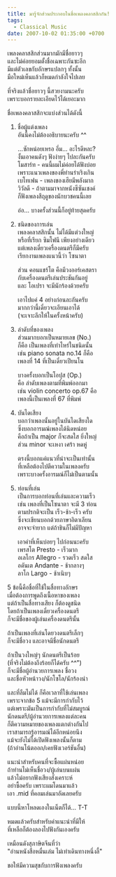 ```yaml
---
title: มารู้จักส่วนประกอบในชื่อเพลงคลาสสิกกัน!
tags:
  - Classical Music
date: 2007-10-02 01:35:00 +0700
---
```


เพลงคลาสสิกส่วนมากมักมีชื่อยาวๆ  
และไม่ค่อยยอมตั้งชื่อเฉพาะกันซะอีก  
มีแต่ตัวเลขกับอักษรแปลกๆ ทั้งนั้น  
มือใหม่เห็นแล้วก็หมดกำลังใจไปเลย

ที่จริงแล้วชื่อยาวๆ นี้สวยงามนะครับ  
เพราะบอกรายละเอียดไว้ได้เยอะมาก

ชื่อเพลงคลาสสิกจะแบ่งส่วนได้ดังนี้

1. ชื่อผู้แต่งเพลง  
   อันนี้คงไม่ต้องอธิบายนะครับ ^^

   ...ซักหน่อยเหรอ อึ่ม... อะไรดีหละ?  
   งั้นเอาคนดังๆ ฟังง่ายๆ ไปละกันครับ  
   โมสาร์ท - คนนี้ผมไม่ค่อยได้ฟังบ่อย  
   เพราะแนวเพลงของพี่ท่านร่าเริงเกิน  
   เบโทเฟน - เพลงของเฮียมีพลังมาก  
   วิวัลดี - ถ้าตามมาจากหนังซีซันเชงค์  
   ก็ฟังเพลงสีฤดูของนักบวชคนนี้เลย

   อ๋อ... บางครั้งส่วนนี้ก็อยู่ท้ายสุดครับ

2. ชนิดของการเล่น  
   เพลงคลาสสิกนั้น ไม่ได้มีแต่วงใหญ่  
   หรือที่เรียก ซิมโฟนี เพียงอย่างเดียว  
   แต่เพลงเดี่ยวเครื่องดนตรีก็มีครับ  
   เรียกงานเพลงแนวนี้ว่า โซนาตา

   ส่วน คอนแชร์โต คือมีวงออร์เคสตรา  
   กับเครื่องดนตรีเล่นประชันกันอยู่  
   และ โอเปรา จะมีนักร้องด้วยครับ

   เอาไปแค่ 4 อย่างก่อนละกันครับ  
   มากกว่านี้เดี๋ยวจะเอียนเอาได้  
   (จะเจาะลึกให้ในครั้งหน้าครับ)

3. ลำดับที่ของเพลง  
   ส่วนมากบอกเป็นหมายเลข (No.)  
   ก็คือ เป็นเพลงที่เท่าไหร่ในชนิดนั้น  
   เช่น piano sonata no.14 ก็คือ  
   เพลงที่ 14 ที่เป็นเดี่ยวเปียนโน

   บางครั้งบอกเป็นโอปุส (Op.)  
   คือ ลำดับเพลงตามที่พิมพ์ออกมา  
   เช่น violin concerto op.67 คือ  
   เพลงนี้เป็นเพลงที่ 67 ที่พิมพ์

4. บันไดเสียง  
   บอกว่าเพลงนั้นอยู่ในบันไดเสียงใด  
   ซึ่งบอกอารมณ์เพลงได้นิดหน่อย  
   คือถ้าเป็น major ก็จะสดใส ยิ่งใหญ่  
   ส่วน minor จะเหงา เศร้า หดหู่

   ตรงนี้บอกแค่แนวที่น่าจะเป็นเท่านั้น  
   ที่เหลือต้องไปตีความในเพลงครับ  
   เพราะบางครั้งอารมณ์ก็ไม่เป็นตามนั้น

5. ท่อนที่เล่น  
   เป็นการบอกท่อนที่เล่นและความเร็ว  
   เช่น เพลงที่เป็นโซนาตา จะมี 3 ท่อน  
   ตามปรกติจะเป็น เร็ว-ช้า-เร็ว ครับ  
   ซึ่งจะเขียนบอกด้วยภาษาอิตาเลียน  
   อาจจะจำยาก แต่ถ้าชินก็ไม่มีปัญหา

   เอาคำที่เห็นบ่อยๆ ไปก่อนนะครับ  
   เพรสโต Presto - เร็วมาก  
   อเลโกร Allegro - รวดเร็ว สดใส  
   อดันเต Andante - ช้ากลางๆ  
   ลาโก Largo - ช้าเนิบๆ

5 ข้อนี้คือชื่อที่ใช้ในสื่อทางอักษร  
เมื่อต้องการพูดถึงเนื้อหาของเพลง  
แต่ถ้าเป็นสื่อทางเสียง ก็ต้องดูชนิด  
โดยถ้าเป็นเพลงเดี่ยวเครื่องดนตรี  
ก็จะมีชื่อของผู้เล่นเครื่องดนตรีนั้น

ถ้าเป็นเพลงที่เล่นโดยวงดนตรีเล็กๆ  
ก็จะมีชื่อวง และอาจมีชื่อนักดนตรี

ถ้าเป็นวงใหญ่ๆ นักดนตรีเป็นร้อย  
(ที่จริงไม่ต้องถึงร้อยก็ได้ครับ ^^")  
ก็จะมีชื่อผู้อำนวยการเพลง ชื่อวง  
และชื่อหัวหน้าวง/นักโซโล/นักร้องนำ

และที่ลืมไม่ได้ ก็คือเวลาที่ใช้เล่นเพลง  
เพราะจากข้อ 5 แม้จะมีการกำกับไว้  
แต่เพราะมันเป็นการกำกับที่ไม่สมบูรณ์  
นักดนตรี/ผู้อำนวยการเพลงแต่ละคน  
ก็ตีความหมายของเพลงแตกต่างกันไป  
เราสามารถรู้อารมณ์ได้อีกหน่อยนึง  
แม้จะยังไม่ได้เปิดฟังเพลงนั้นก็ตาม  
(ถ้าอ่านโน้ตออก/เคยฟังเวอร์ชันอื่น)

แนะนำสำหรับคนที่จะซื้อแผ่นหน่อย  
ถ้าท่านไม่เห็นชื่อวง/ผู้เล่นบนแผ่น  
แล้วไม่อยากฟังเสียงสังเคราะห์  
อย่าซื้อครับ เพราะผมโดนมาแล้ว  
เอา .mid ที่คอมเล่นมาอัดเลยครับ

แบบนี้หาโหลดเองในเน็ตก็ได้... T-T

หมดแล้วครับสำหรับคำแนะนำที่มีให้  
ที่เหลือก็ต้องลองไปฟังกันเองครับ

เหมือนดังสุภาษิตจีนที่ว่า  
"อ่านหนังสือหมื่นเล่ม ไม่เท่าเดินทางหนึ่งลี้"

ขอให้มีความสุขกับการฟังเพลงครับ
